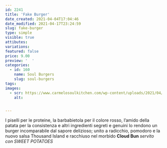 ```yaml
---
id: 2241
title: 'Fake Burger'
date_created: 2021-04-04T17:04:46
date_modified: 2021-04-17T23:24:59
slug: fake-burger
type: simple
visible: true
attibutes: 
variations:
featured: false
price: 9.00
preview: '  '
categories: 
  - id: 160
    name: Soul Burgers
    slug: soul-burgers
tags: 
images: 
  - scr: https://www.carmelosoulkitchen.com/wp-content/uploads/2021/04/Fake-Burger-MKT-21-SOLO-OMBRA.png
    alt: 


---
```


<p>I piselli per le proteine, la barbabietola per il colore rosso, l’amido della patata per la consistenza e altri ingredienti segreti e genuini lo rendono un burger incomparabile dal sapore delizioso; unito a radicchio, pomodoro e la nuovo salsa Thousand Island e racchiuso nel morbido <strong>Cloud Bun</strong> <em>servito con SWEET POTATOES</em></p>

